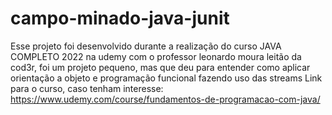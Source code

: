 # campo-minado-java-junit
Esse projeto foi desenvolvido durante a realização do curso JAVA COMPLETO 2022 na udemy com o professor leonardo moura leitão da cod3r, foi um projeto pequeno, mas que deu para entender como aplicar orientação a objeto e programação funcional fazendo uso das streams
Link para o curso, caso tenham interesse: https://www.udemy.com/course/fundamentos-de-programacao-com-java/
